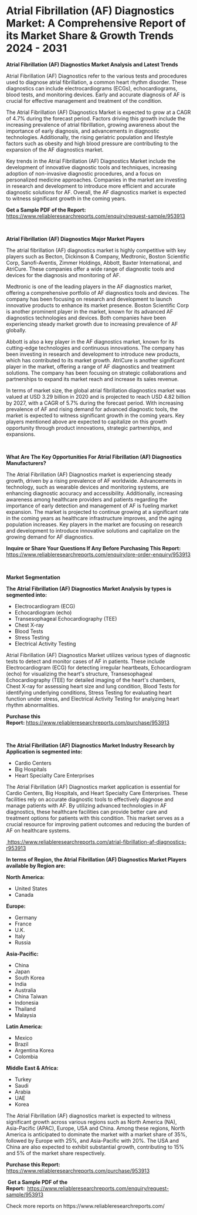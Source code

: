 <p><h1>Atrial Fibrillation (AF) Diagnostics Market: A Comprehensive Report of its Market Share & Growth Trends 2024 - 2031</h1></p><p><strong>Atrial Fibrillation (AF) Diagnostics Market Analysis and Latest Trends</strong></p>
<p><p>Atrial Fibrillation (AF) Diagnostics refer to the various tests and procedures used to diagnose atrial fibrillation, a common heart rhythm disorder. These diagnostics can include electrocardiograms (ECGs), echocardiograms, blood tests, and monitoring devices. Early and accurate diagnosis of AF is crucial for effective management and treatment of the condition.</p><p>The Atrial Fibrillation (AF) Diagnostics Market is expected to grow at a CAGR of 4.7% during the forecast period. Factors driving this growth include the increasing prevalence of atrial fibrillation, growing awareness about the importance of early diagnosis, and advancements in diagnostic technologies. Additionally, the rising geriatric population and lifestyle factors such as obesity and high blood pressure are contributing to the expansion of the AF diagnostics market.</p><p>Key trends in the Atrial Fibrillation (AF) Diagnostics Market include the development of innovative diagnostic tools and techniques, increasing adoption of non-invasive diagnostic procedures, and a focus on personalized medicine approaches. Companies in the market are investing in research and development to introduce more efficient and accurate diagnostic solutions for AF. Overall, the AF diagnostics market is expected to witness significant growth in the coming years.</p></p>
<p><strong>Get a Sample PDF of the Report:&nbsp;</strong> <a href="https://www.reliableresearchreports.com/enquiry/request-sample/953913">https://www.reliableresearchreports.com/enquiry/request-sample/953913</a></p>
<p>&nbsp;</p>
<p><strong>Atrial Fibrillation (AF) Diagnostics Major Market Players</strong></p>
<p><p>The atrial fibrillation (AF) diagnostics market is highly competitive with key players such as Becton, Dickinson & Company, Medtronic, Boston Scientific Corp, Sanofi-Aventis, Zimmer Holdings, Abbott, Baxter International, and AtriCure. These companies offer a wide range of diagnostic tools and devices for the diagnosis and monitoring of AF.</p><p>Medtronic is one of the leading players in the AF diagnostics market, offering a comprehensive portfolio of AF diagnostics tools and devices. The company has been focusing on research and development to launch innovative products to enhance its market presence. Boston Scientific Corp is another prominent player in the market, known for its advanced AF diagnostics technologies and devices. Both companies have been experiencing steady market growth due to increasing prevalence of AF globally.</p><p>Abbott is also a key player in the AF diagnostics market, known for its cutting-edge technologies and continuous innovations. The company has been investing in research and development to introduce new products, which has contributed to its market growth. AtriCure is another significant player in the market, offering a range of AF diagnostics and treatment solutions. The company has been focusing on strategic collaborations and partnerships to expand its market reach and increase its sales revenue.</p><p>In terms of market size, the global atrial fibrillation diagnostics market was valued at USD 3.29 billion in 2020 and is projected to reach USD 4.82 billion by 2027, with a CAGR of 5.7% during the forecast period. With increasing prevalence of AF and rising demand for advanced diagnostic tools, the market is expected to witness significant growth in the coming years. Key players mentioned above are expected to capitalize on this growth opportunity through product innovations, strategic partnerships, and expansions.</p></p>
<p>&nbsp;</p>
<p><strong>What Are The Key Opportunities For Atrial Fibrillation (AF) Diagnostics Manufacturers?</strong></p>
<p><p>The Atrial Fibrillation (AF) Diagnostics market is experiencing steady growth, driven by a rising prevalence of AF worldwide. Advancements in technology, such as wearable devices and monitoring systems, are enhancing diagnostic accuracy and accessibility. Additionally, increasing awareness among healthcare providers and patients regarding the importance of early detection and management of AF is fueling market expansion. The market is projected to continue growing at a significant rate in the coming years as healthcare infrastructure improves, and the aging population increases. Key players in the market are focusing on research and development to introduce innovative solutions and capitalize on the growing demand for AF diagnostics.</p></p>
<p><strong>Inquire or Share Your Questions If Any Before Purchasing This Report:</strong> <a href="https://www.reliableresearchreports.com/enquiry/pre-order-enquiry/953913">https://www.reliableresearchreports.com/enquiry/pre-order-enquiry/953913</a></p>
<p>&nbsp;</p>
<p><strong>Market Segmentation</strong></p>
<p><strong>The Atrial Fibrillation (AF) Diagnostics Market Analysis by types is segmented into:</strong></p>
<p><ul><li>Electrocardiogram (ECG)</li><li>Echocardiogram (echo)</li><li>Transesophageal Echocardiography (TEE)</li><li>Chest X-ray</li><li>Blood Tests</li><li>Stress Testing</li><li>Electrical Activity Testing</li></ul></p>
<p><p>Atrial Fibrillation (AF) Diagnostics Market utilizes various types of diagnostic tests to detect and monitor cases of AF in patients. These include Electrocardiogram (ECG) for detecting irregular heartbeats, Echocardiogram (echo) for visualizing the heart's structure, Transesophageal Echocardiography (TEE) for detailed imaging of the heart's chambers, Chest X-ray for assessing heart size and lung condition, Blood Tests for identifying underlying conditions, Stress Testing for evaluating heart function under stress, and Electrical Activity Testing for analyzing heart rhythm abnormalities.</p></p>
<p><strong>Purchase this Report:&nbsp;</strong><a href="https://www.reliableresearchreports.com/purchase/953913">https://www.reliableresearchreports.com/purchase/953913</a></p>
<p>&nbsp;</p>
<p><strong>The Atrial Fibrillation (AF) Diagnostics Market Industry Research by Application is segmented into:</strong></p>
<p><ul><li>Cardio Centers</li><li>Big Hospitals</li><li>Heart Specialty Care Enterprises</li></ul></p>
<p><p>The Atrial Fibrillation (AF) Diagnostics market application is essential for Cardio Centers, Big Hospitals, and Heart Specialty Care Enterprises. These facilities rely on accurate diagnostic tools to effectively diagnose and manage patients with AF. By utilizing advanced technologies in AF diagnostics, these healthcare facilities can provide better care and treatment options for patients with this condition. This market serves as a crucial resource for improving patient outcomes and reducing the burden of AF on healthcare systems.</p></p>
<p><a href="https://www.reliableresearchreports.com/atrial-fibrillation-af-diagnostics-r953913">&nbsp;https://www.reliableresearchreports.com/atrial-fibrillation-af-diagnostics-r953913</a></p>
<p><strong>In terms of Region, the Atrial Fibrillation (AF) Diagnostics Market Players available by Region are:</strong></p>
<p>
    <p> <strong> North America: </strong>
        <ul>
            <li>United States</li>
            <li>Canada</li>
        </ul>
        </p> 
    <p> <strong> Europe: </strong>
        <ul>
            <li>Germany</li>
            <li>France</li>
            <li>U.K.</li>
            <li>Italy</li>
            <li>Russia</li>
        </ul>
        </p> 
    <p> <strong> Asia-Pacific: </strong>
        <ul>
            <li>China</li>
            <li>Japan</li>
            <li>South Korea</li>
            <li>India</li>
            <li>Australia</li>
            <li>China Taiwan</li>
            <li>Indonesia</li>
            <li>Thailand</li>
            <li>Malaysia</li>
        </ul>
        </p> 
    <p> <strong> Latin America: </strong>
        <ul>
            <li>Mexico</li>
            <li>Brazil</li>
            <li>Argentina Korea</li>
            <li>Colombia</li>
        </ul>
        </p> 
    <p> <strong> Middle East & Africa: </strong>
        <ul>
            <li>Turkey</li>
            <li>Saudi</li>
            <li>Arabia</li>
            <li>UAE</li>
            <li>Korea</li>
        </ul>
    </p>
    </p>
<p><p>The Atrial Fibrillation (AF) diagnostics market is expected to witness significant growth across various regions such as North America (NA), Asia-Pacific (APAC), Europe, USA and China. Among these regions, North America is anticipated to dominate the market with a market share of 35%, followed by Europe with 25%, and Asia-Pacific with 20%. The USA and China are also expected to exhibit substantial growth, contributing to 15% and 5% of the market share respectively.</p></p>
<p><strong>Purchase this Report: </strong><a href="https://www.reliableresearchreports.com/purchase/953913">https://www.reliableresearchreports.com/purchase/953913</a></p>
<p>&nbsp;<strong>Get a Sample PDF of the Report:&nbsp;&nbsp;</strong><a href="https://www.reliableresearchreports.com/enquiry/request-sample/953913">https://www.reliableresearchreports.com/enquiry/request-sample/953913</a></p>
<p><strong></strong></p>
<p>Check more reports on https://www.reliableresearchreports.com/</p>